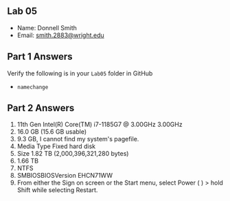 ## Lab 05

- Name: Donnell Smith
- Email: smith.2883@wright.edu

## Part 1 Answers

Verify the following is in your `Lab05` folder in GitHub

- `namechange`

## Part 2 Answers

1. 11th Gen Intel(R) Core(TM) i7-1185G7 @ 3.00GHz 3.00GHz
2. 16.0 GB (15.6 GB usable)
3. 9.3 GB, I cannot find my system's pagefile.
4. Media Type Fixed hard disk
5. Size	1.82 TB (2,000,396,321,280 bytes)
6. 1.66 TB
7. NTFS
8. SMBIOSBIOSVersion EHCN71WW
9. From either the Sign on screen or the Start menu, select Power ( ) > hold Shift while selecting Restart. 
